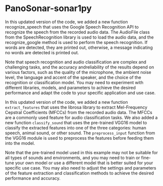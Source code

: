 # PanoSonar-sonar1py

In this updated version of the code, we added a new function recognize_speech that uses the Google Speech Recognition API to recognize the speech from the recorded audio data. The AudioFile class from the SpeechRecognition library is used to load the audio data, and the recognize_google method is used to perform the speech recognition. If words are detected, they are printed out, otherwise, a message indicating no words are detected is printed out.

Note that speech recognition and audio classification are complex and challenging tasks, and the accuracy andreliability of the results depend on various factors, such as the quality of the microphone, the ambient noise level, the language and accent of the speaker, and the choice of the recognition or classification model. You may need to experiment with different libraries, models, and parameters to achieve the desired performance and adapt the code to your specific application and use case.


In this updated version of the code, we added a new function `extract_features` that uses the librosa library to extract Mel-Frequency Cepstral Coefficients (MFCCs) from the recorded audio data. The MFCCs are a commonly used feature for audio classification tasks. We also added a new function `classify_sound` that uses the pre-trained VGG16 model to classify the extracted features into one of the three categories: human speech, animal sound, or other sound. The `preprocess_input` function from the VGG16 module is used to preprocess the features before feeding them into the model.

Note that the pre-trained model used in this example may not be suitable for all types of sounds and environments, and you may need to train or fine-tune your own model or use a different model that is better suited for your specific use case. You may also need to adjust the settings and parameters of the feature extraction and classification methods to achieve the desired performance and accuracy.
